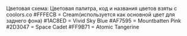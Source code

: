 Цветовая схема:
Цветовая палитра, код и названия цветов взяты с coolors.co
#FFFECB = Cream(используется как основной цвет для заднего фона)
#1AC8ED = Vivid Sky Blue
#AF7595 = Mountbatten Pink
#2D3047 = Space Cadet
#FF9B71 = Atomic Tangerine